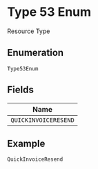 
# Type 53 Enum

Resource Type

## Enumeration

`Type53Enum`

## Fields

| Name |
|  --- |
| `QUICKINVOICERESEND` |

## Example

```
QuickInvoiceResend
```

